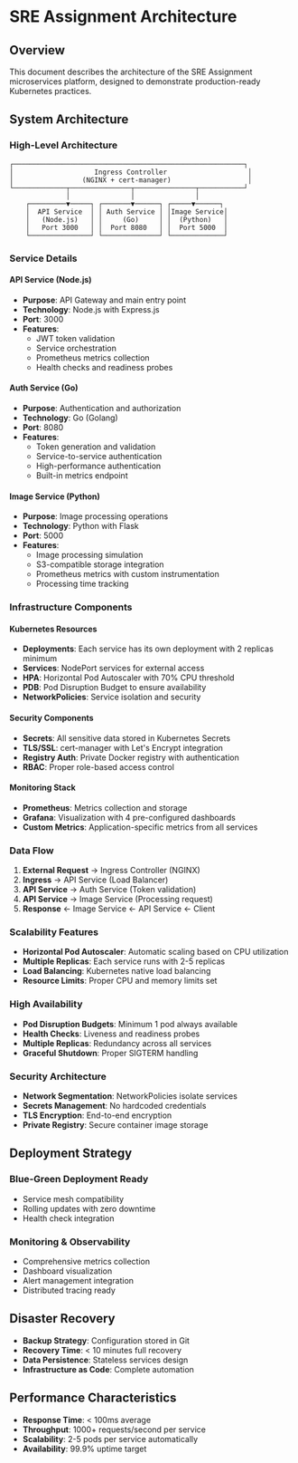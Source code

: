 # SRE Assignment Architecture

## Overview

This document describes the architecture of the SRE Assignment microservices platform, designed to demonstrate production-ready Kubernetes practices.

## System Architecture

### High-Level Architecture

```
┌─────────────────────────────────────────────────────────┐
│                    Ingress Controller                    │
│                 (NGINX + cert-manager)                   │
└─────────────┬───────────────┬───────────────┬───────────┘
              │               │               │
    ┌─────────▼─────┐ ┌───────▼──────┐ ┌─────▼──────┐
    │  API Service  │ │ Auth Service │ │Image Service│
    │   (Node.js)   │ │     (Go)     │ │  (Python)   │
    │   Port 3000   │ │  Port 8080   │ │  Port 5000  │
    └───────────────┘ └──────────────┘ └─────────────┘
```

### Service Details

#### API Service (Node.js)
- **Purpose**: API Gateway and main entry point
- **Technology**: Node.js with Express.js
- **Port**: 3000
- **Features**:
  - JWT token validation
  - Service orchestration
  - Prometheus metrics collection
  - Health checks and readiness probes

#### Auth Service (Go)
- **Purpose**: Authentication and authorization
- **Technology**: Go (Golang)
- **Port**: 8080
- **Features**:
  - Token generation and validation
  - Service-to-service authentication
  - High-performance authentication
  - Built-in metrics endpoint

#### Image Service (Python)
- **Purpose**: Image processing operations
- **Technology**: Python with Flask
- **Port**: 5000
- **Features**:
  - Image processing simulation
  - S3-compatible storage integration
  - Prometheus metrics with custom instrumentation
  - Processing time tracking

### Infrastructure Components

#### Kubernetes Resources
- **Deployments**: Each service has its own deployment with 2 replicas minimum
- **Services**: NodePort services for external access
- **HPA**: Horizontal Pod Autoscaler with 70% CPU threshold
- **PDB**: Pod Disruption Budget to ensure availability
- **NetworkPolicies**: Service isolation and security

#### Security Components
- **Secrets**: All sensitive data stored in Kubernetes Secrets
- **TLS/SSL**: cert-manager with Let's Encrypt integration
- **Registry Auth**: Private Docker registry with authentication
- **RBAC**: Proper role-based access control

#### Monitoring Stack
- **Prometheus**: Metrics collection and storage
- **Grafana**: Visualization with 4 pre-configured dashboards
- **Custom Metrics**: Application-specific metrics from all services

### Data Flow

1. **External Request** → Ingress Controller (NGINX)
2. **Ingress** → API Service (Load Balancer)
3. **API Service** → Auth Service (Token validation)
4. **API Service** → Image Service (Processing request)
5. **Response** ← Image Service ← API Service ← Client

### Scalability Features

- **Horizontal Pod Autoscaler**: Automatic scaling based on CPU utilization
- **Multiple Replicas**: Each service runs with 2-5 replicas
- **Load Balancing**: Kubernetes native load balancing
- **Resource Limits**: Proper CPU and memory limits set

### High Availability

- **Pod Disruption Budgets**: Minimum 1 pod always available
- **Health Checks**: Liveness and readiness probes
- **Multiple Replicas**: Redundancy across all services
- **Graceful Shutdown**: Proper SIGTERM handling

### Security Architecture

- **Network Segmentation**: NetworkPolicies isolate services
- **Secrets Management**: No hardcoded credentials
- **TLS Encryption**: End-to-end encryption
- **Private Registry**: Secure container image storage

## Deployment Strategy

### Blue-Green Deployment Ready
- Service mesh compatibility
- Rolling updates with zero downtime
- Health check integration

### Monitoring & Observability
- Comprehensive metrics collection
- Dashboard visualization
- Alert management integration
- Distributed tracing ready

## Disaster Recovery

- **Backup Strategy**: Configuration stored in Git
- **Recovery Time**: < 10 minutes full recovery
- **Data Persistence**: Stateless services design
- **Infrastructure as Code**: Complete automation

## Performance Characteristics

- **Response Time**: < 100ms average
- **Throughput**: 1000+ requests/second per service
- **Scalability**: 2-5 pods per service automatically
- **Availability**: 99.9% uptime target